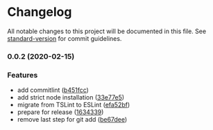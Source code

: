 # Changelog

All notable changes to this project will be documented in this file. See [standard-version](https://github.com/conventional-changelog/standard-version) for commit guidelines.

### 0.0.2 (2020-02-15)


### Features

* add commitlint ([b451fcc](https://github.com/john-d-pelingo/cra-boilerplate/commit/b451fcccd16bd0d745459241480df7ed03cab006))
* add strict node installation ([33e77e5](https://github.com/john-d-pelingo/cra-boilerplate/commit/33e77e535490e39927908312d84add3ffabf6db5))
* migrate from TSLint to ESLint ([efa52bf](https://github.com/john-d-pelingo/cra-boilerplate/commit/efa52bf47e593b78e885c8209b4f22fd419fc18f))
* prepare for release ([1634339](https://github.com/john-d-pelingo/cra-boilerplate/commit/16343398f6b4f7a37378b6f52c47a273e4f593ae))
* remove last step for git add ([be67dee](https://github.com/john-d-pelingo/cra-boilerplate/commit/be67deed250a9a7fb2cfa53550b98fd5a129adc5))
